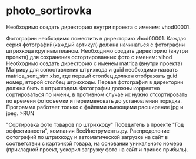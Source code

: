 # photo_sortirovka 

</div>

Необходимо создать директорию внутри проекта с именем: vhod00001.
</div>
Фотографии необходимо поместить в директорию vhod00001.
Каждая серия фотографий(каждый артикул) должна начинаться с фотографии штрихкода крупным планом.
Необходимо создать директорию (внутри проекта) для сохранения остортированных фото с именем: vihod
Необходимо создать директорию с именем matrica (внутри проекта) 
Матрицу для сопоставления штрихкода и guid необходимо назвать matrica_sent_stm.xlsx, где первый столбец должен отображать guid номер, второй столбец штрихкоды.
Первая фотография в директории должна быть с штрихкодом.
Фотографии должны корректно сортироваться по имени, в противном случае их нужно отсортировать по времени фотосъемки и переименовать до установления порядка.
Программа работает только с файлами имеющими расширение jpg и jpeg.
>RUN


"Сортировка фото товаров по штрихкоду" 
Победитель в проекте "Год эффективности", компания ВсеИнструменты.ру.
Распределение фотографий по штрихкоду и автоматической загрузке на сайт в соответствии с карточкой товара, на основании уникального номера (прикладной проект, ускорил загрузку фото на сайт и принес прибыль).
